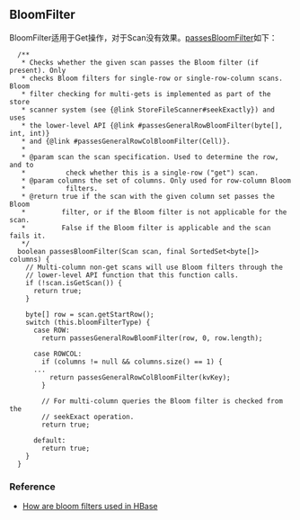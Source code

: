 ## BloomFilter


BloomFilter适用于Get操作，对于Scan没有效果。[passesBloomFilter](https://github.com/apache/hbase/blob/496fd9837a0fb199a516758a632fecfe59b0b480/hbase-server/src/main/java/org/apache/hadoop/hbase/regionserver/StoreFileReader.java#L247)如下：
```
  /**
   * Checks whether the given scan passes the Bloom filter (if present). Only
   * checks Bloom filters for single-row or single-row-column scans. Bloom
   * filter checking for multi-gets is implemented as part of the store
   * scanner system (see {@link StoreFileScanner#seekExactly}) and uses
   * the lower-level API {@link #passesGeneralRowBloomFilter(byte[], int, int)}
   * and {@link #passesGeneralRowColBloomFilter(Cell)}.
   *
   * @param scan the scan specification. Used to determine the row, and to
   *          check whether this is a single-row ("get") scan.
   * @param columns the set of columns. Only used for row-column Bloom
   *          filters.
   * @return true if the scan with the given column set passes the Bloom
   *         filter, or if the Bloom filter is not applicable for the scan.
   *         False if the Bloom filter is applicable and the scan fails it.
   */
  boolean passesBloomFilter(Scan scan, final SortedSet<byte[]> columns) {
    // Multi-column non-get scans will use Bloom filters through the
    // lower-level API function that this function calls.
    if (!scan.isGetScan()) {
      return true;
    }

    byte[] row = scan.getStartRow();
    switch (this.bloomFilterType) {
      case ROW:
        return passesGeneralRowBloomFilter(row, 0, row.length);

      case ROWCOL:
        if (columns != null && columns.size() == 1) {
	  ...
          return passesGeneralRowColBloomFilter(kvKey);
        }

        // For multi-column queries the Bloom filter is checked from the
        // seekExact operation.
        return true;

      default:
        return true;
    }
  }
```



### Reference
- [How are bloom filters used in HBase](https://www.quora.com/How-are-bloom-filters-used-in-HBase)

